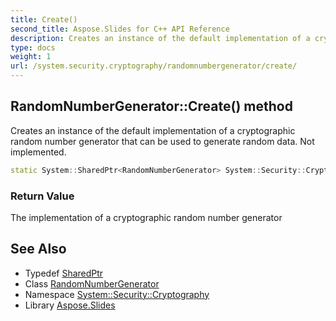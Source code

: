 ```yaml
---
title: Create()
second_title: Aspose.Slides for C++ API Reference
description: Creates an instance of the default implementation of a cryptographic random number generator that can be used to generate random data. Not implemented.
type: docs
weight: 1
url: /system.security.cryptography/randomnumbergenerator/create/
---
```

## RandomNumberGenerator::Create() method


Creates an instance of the default implementation of a cryptographic random number generator that can be used to generate random data. Not implemented.

```cpp
static System::SharedPtr<RandomNumberGenerator> System::Security::Cryptography::RandomNumberGenerator::Create()
```


### Return Value

The implementation of a cryptographic random number generator

## See Also

* Typedef [SharedPtr](../../../system/sharedptr/)
* Class [RandomNumberGenerator](../)
* Namespace [System::Security::Cryptography](../../)
* Library [Aspose.Slides](../../../)